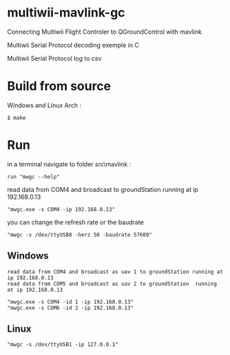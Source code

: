 multiwii-mavlink-gc
===================

Connecting Multiwii Flight Controler to QGroundControl with mavlink

Multiwii Serial Protocol decoding exemple in C

Multiwii Serial Protocol log to csv  


Build from source 
===================
	
Windows and Linux Arch :

	$ make


Run
===================

in a terminal navigate to folder src\mavlink :
	
	run "mwgc --help" 
		
		
read data from COM4 and broadcast to groundStation running at ip 192.168.0.13
	
	"mwgc.exe -s COM4 -ip 192.168.0.13"


you can change the refresh rate or the baudrate

	"mwgc -s /dev/ttyUSB0 -herz 50 -baudrate 57600"
	
Windows
-------------
	read data from COM4 and broadcast as uav 1 to groundStation running at ip 192.168.0.13
	read data from COM5 and broadcast as uav 2 to groundStation  running at ip 192.168.0.13
	
	"mwgc.exe -s COM4 -id 1 -ip 192.168.0.13"
	"mwgc.exe -s COM6 -id 2 -ip 192.168.0.13"
	
Linux
-------------
	"mwgc -s /dev/ttyUSB1 -ip 127.0.0.1"
